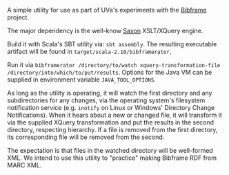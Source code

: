 A simple utility for use as part of UVa's experiments with the [Bibframe](http://bibframe.org/) project.

The major dependency is the well-know [Saxon](http://www.saxonica.com/) XSLT/XQuery engine.

Build it with Scala's SBT utility via: `sbt assembly`. The resulting executable artifact will be found in `target/scala-2.10/bibframerator`.

Run it via `bibframerator /directory/to/watch xquery-transformation-file /directory/into/which/to/put/results`. Options for the Java VM can be supplied in environment variable `JAVA_TOOL_OPTIONS`.

As long as the utility is operating, it will watch the first directory and any subdirectories for any changes, via the operating system's filesystem notification service (e.g. `inotify` on Linux or Windows' Directory Change Notifications). When it hears about a new or changed file, it will transform it via the supplied XQuery transformation and put the results in the second directory, respecting hierarchy. If a file is removed from the first directory, its corresponding file will be removed from the second.

The expectation is that files in the watched directory will be well-formed XML. We intend to use this utility to "practice" making Bibframe RDF from MARC XML.
